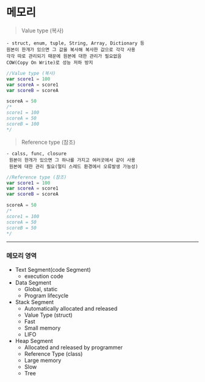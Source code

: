 # 메모리

> Value type (복사)
    
    - struct, enum, tuple, String, Array, Dictionary 등
    원본이 한개가 있으면 그 값을 복사해 복사한 값으로 각각 사용
    각각 따로 관리되기 때문에 원본에 대한 관리가 필요없음
    COW(Copy On Write)로 성능 저하 방지
```swift
//Value type (복사)
var score1 = 100
var scoreA = score1
var scoreB = scoreA

scoreA = 50
/*
score1 = 100
scoreA = 50
scoreB = 100
*/
```
   
> Reference type (참조)
   
    - calss, func, closure
     원본이 한개가 있으면 그 하나를 가지고 여러곳에서 같이 사용
     원본에 대한 관리 필요(멀티 스레드 환경에서 오류발생 가능성)
```swift
//Reference type (참조)
var score1 = 100
var scoreA = score1
var scoreB = scoreA

scoreA = 50
/*
score1 = 100
scoreA = 50
scoreB = 50
*/
```
----
### 메모리 영역

- Text Segment(code Segment)
    - execution code
- Data Segment
    - Global, static
    - Program lifecycle
- Stack Segment
    - Automatically allocated and released
    - Value Type (struct)
    - Fast
    - Small memory
    - LIFO
- Heap Segment
    - Allocated and released by programmer
    - Reference Type (class)
    - Large memory
    - Slow
    - Tree